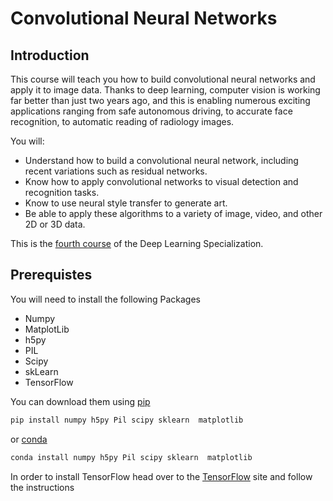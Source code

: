 # Convolutional Neural Networks

## Introduction

This course will teach you how to build convolutional neural networks and apply
it to image data. Thanks to deep learning, computer vision is working far
better than just two years ago, and this is enabling numerous exciting
applications ranging from safe autonomous driving, to accurate face
recognition, to automatic reading of radiology images.

You will:

- Understand how to build a convolutional neural network, including recent
  variations such as residual networks.
- Know how to apply convolutional networks to visual detection and recognition tasks.
- Know to use neural style transfer to generate art.
- Be able to apply these algorithms to a variety of image, video, and other 2D
  or 3D data.

This is the [fourth
course](https://www.coursera.org/learn/convolutional-neural-networks) of the
Deep Learning Specialization.

## Prerequistes

You will need to install the following Packages

- Numpy
- MatplotLib
- h5py
- PIL
- Scipy
- skLearn
- TensorFlow

You can download them using [pip](https://pypi.org/project/pip/)

```bash
pip install numpy h5py Pil scipy sklearn  matplotlib
```

or [conda](https://anaconda.org/anaconda/python)

```bash
conda install numpy h5py Pil scipy sklearn  matplotlib
```

In order to install TensorFlow head over to the
[TensorFlow](https://www.tensorflow.org/) site and follow the instructions
